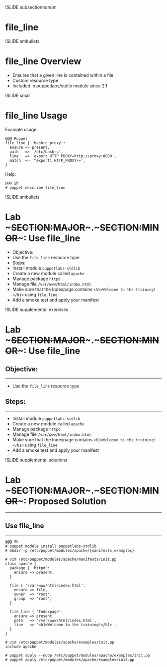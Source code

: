 !SLIDE subsectionnonum
# file_line

!SLIDE smbullets
# file_line Overview 

* Ensures that a given line is contained within a file
* Custom resource type
* Included in puppetlabs/stdlib module since 2.1


!SLIDE small
# file_line Usage

Example usage:

    @@@ Puppet
    file_line { 'bashrc_proxy':
      ensure => present,
      path   => '/etc/bashrc',
      line   => 'export HTTP_PROXY=http://proxy:8080',
      match  => '^export\ HTTP_PROXY\=',
    }

Help:

    @@@ Sh
    # puppet describe file_line


!SLIDE smbullets
# Lab ~~~SECTION:MAJOR~~~.~~~SECTION:MINOR~~~: Use file_line

* Objective:
 * Use the `file_line` resource type
* Steps:
 * Install module `puppetlabs-stdlib`
 * Create a new module called `apache`
 * Manage package `httpd`
 * Manage file `/var/www/html/index.html`
 * Make sure that the Indexpage contains `<h1>Welcome to the training!</h1>` using `file_line`
 * Add a smoke test and apply your manifest


!SLIDE supplemental exercises
# Lab ~~~SECTION:MAJOR~~~.~~~SECTION:MINOR~~~: Use file_line

## Objective:

****

* Use the `file_line` resource type

## Steps:

****

* Install module `puppetlabs-stdlib`
* Create a new module called `apache`
* Manage package `httpd`
* Manage file `/var/www/html/index.html`
* Make sure that the Indexpage contains `<h1>Welcome to the training!</h1>` using `file_line`
* Add a smoke test and apply your manifest


!SLIDE supplemental solutions
# Lab ~~~SECTION:MAJOR~~~.~~~SECTION:MINOR~~~: Proposed Solution

****

## Use file_line 

****

    @@@ Sh
    # puppet module install puppetlabs-stdlib
    # mkdir -p /etc/puppet/modules/apache/{manifests,examples}

    # vim /etc/puppet/modules/apache/manifests/init.pp
    class apache {
      package { 'httpd':
        ensure => present,
      }

      file { '/var/www/html/index.html':
        ensure => file,
        owner  => 'root',
        group  => 'root',
      }

      file_line { 'Indexpage':
        ensure => present,
        path   => '/var/www/html/index.html',
        line   => '<h1>Welcome to the training!</h1>',
      }
    }

    # vim /etc/puppet/modules/apache/examples/init.pp
    include apache

    # puppet apply --noop /etc/puppet/modules/apache/examples/init.pp
    # puppet apply /etc/puppet/modules/apache/examples/init.pp

